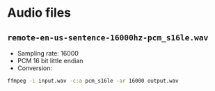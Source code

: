 # Audio files

## `remote-en-us-sentence-16000hz-pcm_s16le.wav`

- Sampling rate: 16000
- PCM 16 bit little endian
- Conversion:

```bash
ffmpeg -i input.wav -c:a pcm_s16le -ar 16000 output.wav
```
